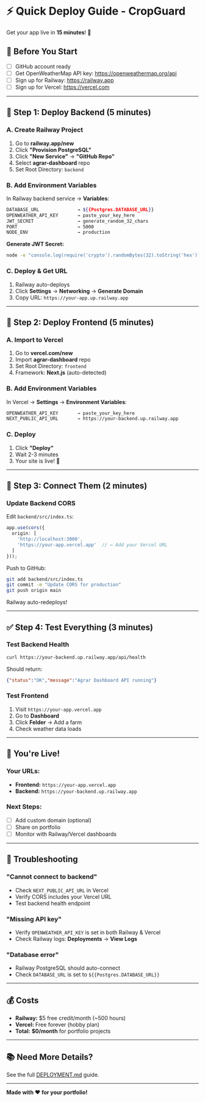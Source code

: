 # ⚡ Quick Deploy Guide - CropGuard

Get your app live in **15 minutes**! 🚀

## 📝 Before You Start

- [ ] GitHub account ready
- [ ] Get OpenWeatherMap API key: https://openweathermap.org/api
- [ ] Sign up for Railway: https://railway.app
- [ ] Sign up for Vercel: https://vercel.com

---

## 🎯 Step 1: Deploy Backend (5 minutes)

### A. Create Railway Project

1. Go to **railway.app/new**
2. Click **"Provision PostgreSQL"**
3. Click **"New Service"** → **"GitHub Repo"**
4. Select **agrar-dashboard** repo
5. Set Root Directory: `backend`

### B. Add Environment Variables

In Railway backend service → **Variables**:

```bash
DATABASE_URL              → ${{Postgres.DATABASE_URL}}
OPENWEATHER_API_KEY       → paste_your_key_here
JWT_SECRET                → generate_random_32_chars
PORT                      → 5000
NODE_ENV                  → production
```

**Generate JWT Secret:**
```bash
node -e "console.log(require('crypto').randomBytes(32).toString('hex'))"
```

### C. Deploy & Get URL

1. Railway auto-deploys
2. Click **Settings** → **Networking** → **Generate Domain**
3. Copy URL: `https://your-app.up.railway.app`

---

## 🎨 Step 2: Deploy Frontend (5 minutes)

### A. Import to Vercel

1. Go to **vercel.com/new**
2. Import **agrar-dashboard** repo
3. Set Root Directory: `frontend`
4. Framework: **Next.js** (auto-detected)

### B. Add Environment Variables

In Vercel → **Settings** → **Environment Variables**:

```bash
OPENWEATHER_API_KEY       → paste_your_key_here
NEXT_PUBLIC_API_URL       → https://your-backend.up.railway.app
```

### C. Deploy

1. Click **"Deploy"**
2. Wait 2-3 minutes
3. Your site is live! 🎉

---

## 🔗 Step 3: Connect Them (2 minutes)

### Update Backend CORS

Edit `backend/src/index.ts`:

```typescript
app.use(cors({
  origin: [
    'http://localhost:3000',
    'https://your-app.vercel.app'  // ← Add your Vercel URL
  ]
}));
```

Push to GitHub:
```bash
git add backend/src/index.ts
git commit -m "Update CORS for production"
git push origin main
```

Railway auto-redeploys!

---

## ✅ Step 4: Test Everything (3 minutes)

### Test Backend Health
```bash
curl https://your-backend.up.railway.app/api/health
```

Should return:
```json
{"status":"OK","message":"Agrar Dashboard API running"}
```

### Test Frontend
1. Visit `https://your-app.vercel.app`
2. Go to **Dashboard**
3. Click **Felder** → Add a farm
4. Check weather data loads

---

## 🎉 You're Live!

### Your URLs:
- **Frontend:** `https://your-app.vercel.app`
- **Backend:** `https://your-backend.up.railway.app`

### Next Steps:
- [ ] Add custom domain (optional)
- [ ] Share on portfolio
- [ ] Monitor with Railway/Vercel dashboards

---

## 🐛 Troubleshooting

### "Cannot connect to backend"
- Check `NEXT_PUBLIC_API_URL` in Vercel
- Verify CORS includes your Vercel URL
- Test backend health endpoint

### "Missing API key"
- Verify `OPENWEATHER_API_KEY` is set in both Railway & Vercel
- Check Railway logs: **Deployments** → **View Logs**

### "Database error"
- Railway PostgreSQL should auto-connect
- Check `DATABASE_URL` is set to `${{Postgres.DATABASE_URL}}`

---

## 💰 Costs

- **Railway:** $5 free credit/month (~500 hours)
- **Vercel:** Free forever (hobby plan)
- **Total:** **$0/month** for portfolio projects

---

## 📚 Need More Details?

See the full [DEPLOYMENT.md](./DEPLOYMENT.md) guide.

---

**Made with ❤️ for your portfolio!**
